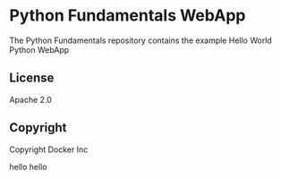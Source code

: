 Python Fundamentals WebApp
==========================

The Python Fundamentals repository contains the example Hello World Python WebApp

## License

Apache 2.0

## Copyright

Copyright Docker Inc

hello hello
